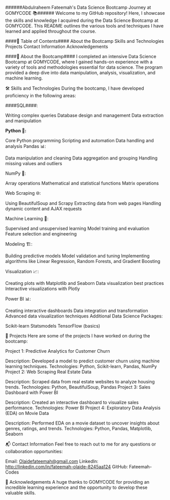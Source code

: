 

######Abdulraheem Fateemah's Data Science Bootcamp Journey at GOMYCODE 📚######
Welcome to my GitHub repository! Here, I showcase the skills and knowledge I acquired during the Data Science Bootcamp at GOMYCODE. This README outlines the various tools and techniques I have learned and applied throughout the course.

####📌 Table of Contents####
About the Bootcamp
Skills and Technologies
Projects
Contact Information
Acknowledgements

####📝 About the Bootcamp####
I completed an intensive Data Science Bootcamp at GOMYCODE, where I gained hands-on experience with a variety of tools and methodologies essential for data science. The program provided a deep dive into data manipulation, analysis, visualization, and machine learning.

🛠 Skills and Technologies
During the bootcamp, I have developed proficiency in the following areas:

####SQL####:

Writing complex queries
Database design and management
Data extraction and manipulation

**Python 🐍:**

Core Python programming
Scripting and automation
Data handling and analysis
Pandas 📊:

Data manipulation and cleaning
Data aggregation and grouping
Handling missing values and outliers

NumPy 🔢:

Array operations
Mathematical and statistical functions
Matrix operations

Web Scraping 🌐:

Using BeautifulSoup and Scrapy
Extracting data from web pages
Handling dynamic content and AJAX requests

Machine Learning 🤖:

Supervised and unsupervised learning
Model training and evaluation
Feature selection and engineering

Modeling 🏗️:

Building predictive models
Model validation and tuning
Implementing algorithms like Linear Regression, Random Forests, and Gradient Boosting

Visualization 📈:

Creating plots with Matplotlib and Seaborn
Data visualization best practices
Interactive visualizations with Plotly

Power BI 📊:

Creating interactive dashboards
Data integration and transformation
Advanced data visualization techniques
Additional Data Science Packages:

Scikit-learn
Statsmodels
TensorFlow (basics)

📂 Projects
Here are some of the projects I have worked on during the bootcamp:

Project 1: Predictive Analytics for Customer Churn

Description: Developed a model to predict customer churn using machine learning techniques.
Technologies: Python, Scikit-learn, Pandas, NumPy
Project 2: Web Scraping Real Estate Data

Description: Scraped data from real estate websites to analyze housing trends.
Technologies: Python, BeautifulSoup, Pandas
Project 3: Sales Dashboard with Power BI

Description: Created an interactive dashboard to visualize sales performance.
Technologies: Power BI
Project 4: Exploratory Data Analysis (EDA) on Movie Data

Description: Performed EDA on a movie dataset to uncover insights about genres, ratings, and trends.
Technologies: Python, Pandas, Matplotlib, Seaborn

📬 Contact Information
Feel free to reach out to me for any questions or collaboration opportunities:

Email: Olaidefateemah@gmail.com
LinkedIn: http://linkedin.com/in/fateemah-olaide-8245aa124
GitHub: Fateemah-Codes

🎉 Acknowledgements
A huge thanks to GOMYCODE for providing an incredible learning experience and the opportunity to develop these valuable skills.
